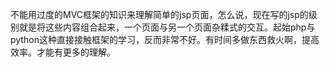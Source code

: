 不能用过度的MVC框架的知识来理解简单的jsp页面，怎么说，现在写的jsp的级别就是将这些内容组合起来，一个页面与另一个页面杂糅式的交互。起始php与python这种直接接触框架的学习，反而非常不好。有时间多做东西救火啊，提高效率。才能有更多的理解。
